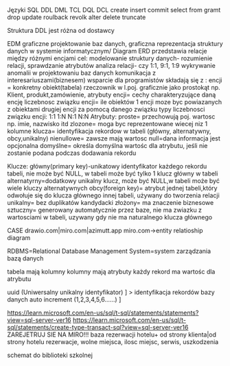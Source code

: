 Języki SQL
DDL         DML         TCL         DQL             DCL 
create      insert      commit     select from      gramt
drop        update      roulback                    revolk
alter       delete
truncate

Struktura DDL jest różna od dostawcy



EDM graficzne projektowanie baz danych, graficzna reprezentacja struktury danych w systemie informatycznym/ Diagram ERD przedstawia relacje między różnymi encjami
cel:
    modelowanie struktury danych- rozumienie relacji, sprawdzanie atrybutów
    analiza relacji- czy 1:1, 9:1, 1:9
    wykrywanie anomalii w projektowaniu baz danych
    komunikacja z interesariuszami(biznesem)
    wsparcie dla programistów
składają się z :
    encji = konkretny obiekt(tabela) rzeczownik w l.poj. graficznie jako prostokąt np. Klient, produkt,zamówienie,
    atrybuty encji= cechy charakteryzujące daną encję
    liczebnosc związku encji= ile obiektów 1 encji moze byc powiazanych z obiektami drugiej encji za pomocą danego związku
            typy liczebnosci związku encji:
                1:1
                1:N
                N:1
                N:N
    Atrybuty:
        proste= przechowują poj. wartosc np. imie, nazwisko itd
        zlozone= moga byc reprezentowane wiecej niz 1 kolumne
        klucza= identyfikacja rekordow w tabeli (główny, alternatywny, obcy,unikalny)
        nienullowe= zawsze mają wartosc
        null=dana informacja jest opcjonalna
        domyślne= określa domyślna wartośc dla atrybutu, jeśli nie zostanie podana podczas dodawania rekordu

Klucze:
    główny(primary key)-unikatowy identyfikator każdego rekordu tabeli, nie może być NULL, w tabeli może być tylko 1 klucz główny w tabeli
    alternatyrny=dodatkowy unikalny klucz, może być NULL,w tabeli może być wiele kluczy alternatywnych
    obcy(foreign key)= atrybut jednej tabeli,który odwołuje się do klucza głównego innej tabeli, używany do tworzenia relacji
    unikalny= bez duplikatów
    kandydacki
    złożony= ma znaczenie biznesowe
    sztuczny= generowany automatycznie przez baze, nie ma zwiazku z wartosciami w tabeli, uzywany gdy nie ma naturalnego klucza głównego


CASE
drawio.com|miro.com|azimutt.app
miro.com->entity relatioship diagram 


RDBMS=Relational Database Management System=system zarządzania bazą danych

tabela mają kolumny
kolumny mają atrybuty
każdy rekord ma wartośc dla atrybutu

uuid (Uniwersalny unikalny identyfikator)   ]
                                                >        identyfikacja rekordów bazy danych
auto increment (1,2,3,4,5,6......)          ]



https://learn.microsoft.com/en-us/sql/t-sql/statements/statements?view=sql-server-ver16
https://learn.microsoft.com/en-us/sql/t-sql/statements/create-type-transact-sql?view=sql-server-ver16
ZAREJETRUJ SIE NA MIRO!!!
baza rezerwacji hotelu+
od strony klienta|od strony hotelu
rezerwacje, wolne miejsca, ilosc miejsc, serwis, uszkodzenia



schemat do biblioteki szkolnej
